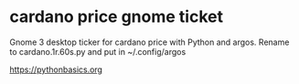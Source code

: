 # cardano price gnome ticket 

Gnome 3 desktop ticker for cardano price with Python and argos. Rename to cardano.1r.60s.py and put in ~/.config/argos

https://pythonbasics.org
